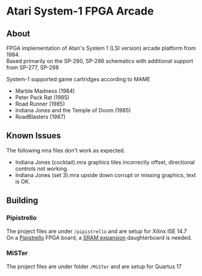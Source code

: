 # Atari System-1 FPGA Arcade  

## About  
FPGA implementation of Atari's System 1 (LSI version) arcade platform from 1984.  
Based primarily on the SP-280, SP-286 schematics with additional support from SP-277, SP-298  

System-1 supported game cartridges according to MAME  
* Marble Madness (1984)  
* Peter Pack Rat (1985)  
* Road Runner (1985)  
* Indiana Jones and the Temple of Doom (1985)  
* RoadBlasters (1987)  

## Known Issues
The following mra files don't work as expected.
* Indiana Jones (cocktail).mra graphics tiles incorrectly offset, directional controls not working.
* Indiana Jones (set 3).mra upside down corrupt or missing graphics, text is OK.

## Building  

### Pipistrello  
The project files are under `/pipistrello` and are setup for Xilinx ISE 14.7  
On a [Pipistrello](http://pipistrello.saanlima.com/index.php?title=Welcome_to_Pipistrello) FPGA board, a [SRAM expansion](https://oshpark.com/profiles/d18c7db) daughterboard is needed.  

### MiSTer
The project files are under folder `/MiSTer` and are setup for Quartus 17  

